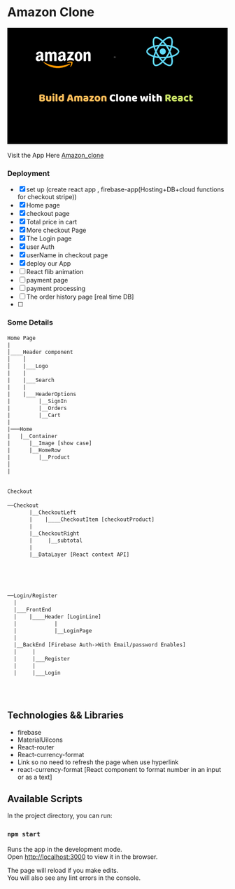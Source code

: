 <!-- @format -->

# Amazon Clone

<p align="center">
  <img alt="AmazonClone" src="./AmazonLogo.png">
</p>

Visit the App Here [Amazon_clone](https://challenge-77580.web.app/)

### Deployment

- [x] set up (create react app , firebase-app(Hosting+DB+cloud functions for checkout stripe))
- [x] Home page
- [x] checkout page
- [x] Total price in cart
- [x] More checkout Page
- [x] The Login page
- [x] user Auth
- [x] userName in checkout page
- [x] deploy our App
- [ ] React flib animation
- [ ] payment page
- [ ] payment processing
- [ ] The order history page [real time DB]
- [ ]

### Some Details

```
Home Page
|
│____Header component
│    │
│    |___Logo
|    |
|    |___Search
|    |
|    |___HeaderOptions
|         |__SignIn
|         |__Orders
|         |__Cart
|
|───Home
|   |__Container
|      |__Image [show case]
|      |__HomeRow
|         |__Product
│
|


```

```
Checkout

──Checkout
       |__CheckoutLeft
       |    |____CheckoutItem [checkoutProduct]
       |
       |__CheckoutRight
       |     |__subtotal
       |
       |__DataLayer [React context API]




```

```

──Login/Register
  |
  |___FrontEnd
  |    |____Header [LoginLine]
  |            |
  |            |__LoginPage
  |
  |__BackEnd [Firebase Auth->With Email/password Enables]
  |     |
  |     |___Register
  |     |
  |     |___Login




```

## Technologies && Libraries

- firebase
- MaterialUiIcons
- React-router
- React-currency-format
- Link so no need to refresh the page when use hyperlink
- react-currency-format [React component to format number in an input or as a text]

## Available Scripts

In the project directory, you can run:

### `npm start`

Runs the app in the development mode.\
Open [http://localhost:3000](http://localhost:3000) to view it in the browser.

The page will reload if you make edits.\
You will also see any lint errors in the console.
